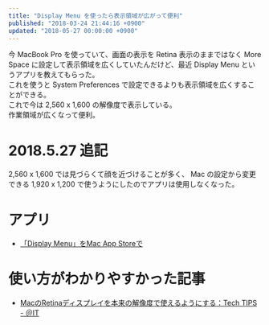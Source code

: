 ```yaml
---
title: "Display Menu を使ったら表示領域が広がって便利"
published: "2018-03-24 21:44:16 +0900"
updated: "2018-05-27 00:00:00 +0900"
---
```


今 MacBook Pro を使っていて、画面の表示を Retina 表示のままではなく More Space に設定して表示領域を広くしていたんだけど、最近 Display Menu というアプリを教えてもらった。  
これを使うと System Preferences で設定できるよりも表示領域を広くすることができる。  
これで今は 2,560 x 1,600 の解像度で表示している。  
作業領域が広くなって便利。

# 2018.5.27 追記

2,560 x 1,600 では見づらくて顔を近づけることが多く、 Mac の設定から変更できる 1,920 x 1,200 で使うようにしたのでアプリは使用しなくなった。

# アプリ

- [「Display Menu」をMac App Storeで](https://itunes.apple.com/jp/app/display-menu/id549083868)

# 使い方がわかりやすかった記事

- [MacのRetinaディスプレイを本来の解像度で使えるようにする：Tech TIPS - ＠IT](http://www.atmarkit.co.jp/ait/articles/1610/07/news023.html)
